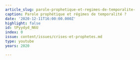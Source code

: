 ```yaml
---
article_slug: parole-prophetique-et-regimes-de-temporalite-
caption: Parole prophétique et régimes de temporalité ?
date: '2020-12-11T16:00:00.000Z'
highlight: false
id: tPyydyd_N6U
index: 0
issue: content/issues/crises-et-prophetes.md
type: youtube
years: 2020

---
```

